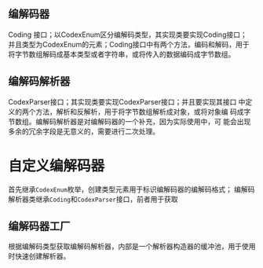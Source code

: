 ## 编解码器
Coding 接口；以CodexEnum区分编解码类型，其实现类要实现Coding接口；
并且类型为CodexEnum的元素；Coding接口中有两个方法，编码和解码，用于
将字节数组解码成基本类型或者字符串，或将传入的数据编码成字节数组。

## 编解码解析器
CodexParser接口；其实现类要实现CodexParser接口；并且要实现其接口
中定义的两个方法，解析和反解析，用于将字节数组解析成对象，或将对象编
码成字节数组。编解码解析器是对编解码器的一个补充，因为实际使用中，可
能会出现多余的冗余字段是无意义的，需要进行二次处理。

# 自定义编解码器
首先继承`CodexEnum`枚举，创建类型元素用于标识编解码器的编解码格式；
编解码解析器类继承`Coding`和`CodexParser`接口，前者用于获取

## 编解码器工厂
根据编解码类型获取编解码解析器，内部是一个解析器构造器的缓冲池，用于使用
时快速创建解析器。

